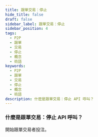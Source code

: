 ```yaml
---
title: 跟單交易：停止
hide_title: false
draft: false
sidebar_label: 跟單交易：停止
sidebar_position: 4
tags:
  - P2P
  - 跟單
  - 交易
  - 停止
  - 概念
  - 術語
keywords:
  - P2P
  - 跟單
  - 交易
  - 停止
  - 概念
  - 術語
description: 什麼是跟單交易：停止 API 呼叫？
---
```


### 什麼是跟單交易：停止 API 呼叫？

開始跟單交易者投注。
